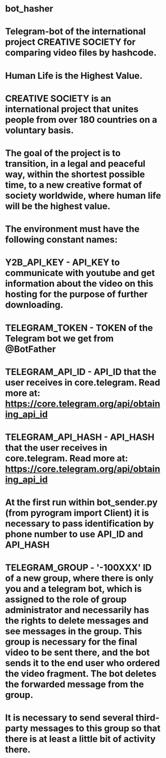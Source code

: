 # bot_hasher
# Telegram-bot of the international project CREATIVE SOCIETY for comparing video files by hashcode. 
# Human Life is the Highest Value. 
# CREATIVE SOCIETY is an international project that unites people from over 180 countries on a voluntary basis. 
# The goal of the project is to transition, in a legal and peaceful way, within the shortest possible time, to a new creative format of society worldwide, where human life will be the highest value.

# The environment must have the following constant names:

# Y2B_API_KEY - API_KEY to communicate with youtube and get information about the video on this hosting for the purpose of further downloading.

# TELEGRAM_TOKEN - TOKEN of the Telegram bot we get from @BotFather

# TELEGRAM_API_ID - API_ID that the user receives in core.telegram. Read more at: https://core.telegram.org/api/obtaining_api_id

# TELEGRAM_API_HASH - API_HASH that the user receives in core.telegram. Read more at: https://core.telegram.org/api/obtaining_api_id

# At the first run within bot_sender.py (from pyrogram import Client) it is necessary to pass identification by phone number to use API_ID and API_HASH

# TELEGRAM_GROUP - '-100XXX' ID of a new group, where there is only you and a telegram bot, which is assigned to the role of group administrator and necessarily has the rights to delete messages and see messages in the group. This group is necessary for the final video to be sent there, and the bot sends it to the end user who ordered the video fragment. The bot deletes the forwarded message from the group.
# It is necessary to send several third-party messages to this group so that there is at least a little bit of activity there.
#
#

